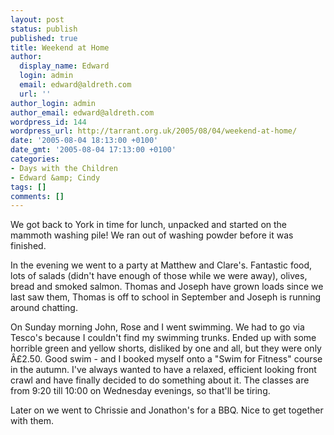 ```yaml
---
layout: post
status: publish
published: true
title: Weekend at Home
author:
  display_name: Edward
  login: admin
  email: edward@aldreth.com
  url: ''
author_login: admin
author_email: edward@aldreth.com
wordpress_id: 144
wordpress_url: http://tarrant.org.uk/2005/08/04/weekend-at-home/
date: '2005-08-04 18:13:00 +0100'
date_gmt: '2005-08-04 17:13:00 +0100'
categories:
- Days with the Children
- Edward &amp; Cindy
tags: []
comments: []
---
```


We got back to York in time for lunch, unpacked and started on the
mammoth washing pile! We ran out of washing powder before it was
finished.

In the evening we went to a party at Matthew and Clare\'s. Fantastic
food, lots of salads (didn\'t have enough of those while we were away),
olives, bread and smoked salmon. Thomas and Joseph have grown loads
since we last saw them, Thomas is off to school in September and Joseph
is running around chatting.

On Sunday morning John, Rose and I went swimming. We had to go via
Tesco\'s because I couldn\'t find my swimming trunks. Ended up with some
horrible green and yellow shorts, disliked by one and all, but they were
only Â£2.50. Good swim - and I booked myself onto a \"Swim for Fitness\"
course in the autumn. I\'ve always wanted to have a relaxed, efficient
looking front crawl and have finally decided to do something about it.
The classes are from 9:20 till 10:00 on Wednesday evenings, so that\'ll
be tiring.

Later on we went to Chrissie and Jonathon\'s for a BBQ. Nice to get
together with them.

